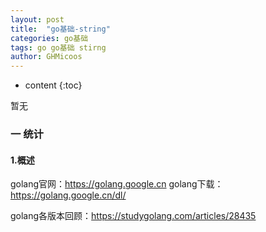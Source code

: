 ```yaml
---
layout: post
title:  "go基础-string"
categories: go基础
tags: go go基础 stirng
author: GHMicoos
---
```


* content
{:toc}

暂无




### 一 统计
#### **1.概述**

golang官网：https://golang.google.cn
golang下载：https://golang.google.cn/dl/

golang各版本回顾：https://studygolang.com/articles/28435